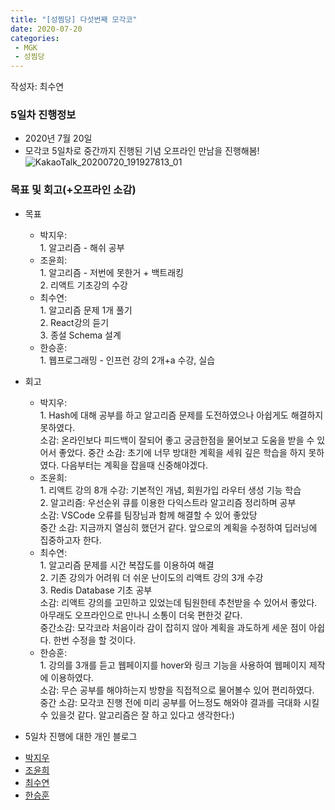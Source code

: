```yaml
---
title: "[성찜당] 다섯번째 모각코"
date: 2020-07-20
categories: 
 - MGK
 - 성찜당
--- 
```


작성자: 최수연

### 5일차 진행정보  

+ 2020년 7월 20일  
+ 모각코 5일차로 중간까지 진행된 기념 오프라인 만남을 진행해봄!  
![KakaoTalk_20200720_191927813_01](https://user-images.githubusercontent.com/28749734/87935358-eb1dec00-cacb-11ea-96d9-e28861c9d331.jpg)  


### 목표 및 회고(+오프라인 소감)    
+ 목표  
  - 박지우:   
        1. 알고리즘 - 해쉬 공부  
  - 조윤희:   
        1. 알고리즘 - 저번에 못한거 + 백트래킹     
        2. 리액트 기초강의 수강      
  - 최수연:   
        1. 알고리즘 문제 1개 풀기  
        2. React강의 듣기    
        3. 종설 Schema 설계   
  - 한승훈:   
        1. 웹프로그래밍 - 인프런 강의 2개+a 수강, 실습   
    
+ 회고  
  - 박지우:  
        1. Hash에 대해 공부를 하고 알고리즘 문제를 도전하였으나 아쉽게도 해결하지 못하였다.  
        소감: 온라인보다 피드백이 잘되어 좋고 궁금한점을 물어보고 도움을 받을 수 있어서 좋았다.
        중간 소감: 초기에 너무 방대한 계획을 세워 깊은 학습을 하지 못하였다. 다음부터는 계획을 잡을때 신중해야겠다.     
  - 조윤희:   
        1. 리액트 강의 8개 수강: 기본적인 개념, 회원가입 라우터 생성 기능 학습  
        2. 알고리즘: 우선순위 큐를 이용한 다익스트라 알고리즘 정리하며 공부  
        소감: VSCode 오류를 팀장님과 함께 해결할 수 있어 좋았당  
        중간 소감: 지금까지 열심히 했던거 같다. 앞으로의 계획을 수정하여 딥러닝에 집중하고자 한다.  
  - 최수연:   
        1. 알고리즘 문제를 시간 복잡도를 이용하여 해결  
        2. 기존 강의가 어려워 더 쉬운 난이도의 리액트 강의 3개 수강  
        3. Redis Database 기초 공부  
        소감: 리액트 강의를 고민하고 있었는데 팀원한테 추천받을 수 있어서 좋았다. 아무래도 오프라인으로 만나니 소통이 더욱 편한것 같다.  
        중간소감: 모각코라 처음이라 감이 잡히지 않아 계획을 과도하게 세운 점이 아쉽다. 한번 수정을 할 것이다.  
  - 한승훈:  
        1. 강의를 3개를 듣고 웹페이지를 hover와 링크 기능을 사용하여 웹페이지 제작에 이용하였다.  
        소감: 무슨 공부를 해야하는지 방향을 직접적으로 물어볼수 있어 편리하였다.  
        중간 소감: 모각코 진행 전에 미리 공부를 어느정도 해와야 결과를 극대화 시킬 수 있을것 같다. 알고리즘은 잘 하고 있다고 생각한다:)  
  
  
+ 5일차 진행에 대한 개인 블로그  
 - [박지우](https://jwpark6.github.io/day5/)  
 - [조윤희](https://uni2237.github.io/mgc/mgc05/)  
 - [최수연](https://suyeonchoi.github.io/mgk/%EB%AA%A8%EA%B0%81%EC%BD%94/sixth-mgk-post/)  
 - [한승훈](https://gooriiie.github.io/%EB%AA%A8%EA%B0%81%EC%BD%94-5%EC%A3%BC%EC%B0%A8-%EB%AA%A9%ED%91%9C%EC%99%80-%ED%9A%8C%EA%B3%A0/)  

